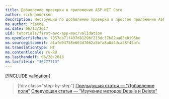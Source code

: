 ```yaml
---
title: Добавление проверки в приложение ASP.NET Core
author: rick-anderson
description: Инструкции по добавлению проверки в простое приложение ASP.NET Core.
ms.author: riande
ms.date: 06/13/2017
uid: tutorials/first-mvc-app-mac/validation
ms.openlocfilehash: 7057eb71f497d8129bf213dc17b82aa05e0196be
ms.sourcegitcommit: a1afd04758e663d7062a5bfa8a0d4dca38f42afc
ms.translationtype: HT
ms.contentlocale: ru-RU
ms.lasthandoff: 06/20/2018
ms.locfileid: "36277713"
---
```

[!INCLUDE [validation](../../includes/mvc-intro/validation.md)]

> [!div class="step-by-step"]
> [Предыдущая статья — "Добавление поля"](new-field.md)
> [Следующая статья — "Изучение методов Details и Delete"](xref:tutorials/first-mvc-app/details)


